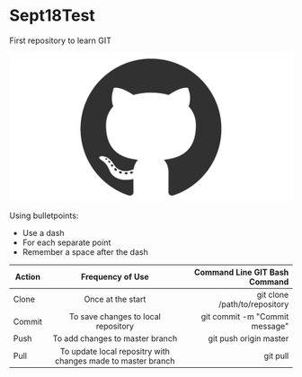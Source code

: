 # Sept18Test
First repository to learn GIT

![alt text][logo]

Using bulletpoints:
- Use a dash
- For each separate point
- Remember a space after the dash

| Action     | Frequency of Use                                             | Command Line GIT Bash Command   |
| -----------|:------------------------------------------------------------:|--------------------------------:|
| Clone      | Once at the start                                            | git clone /path/to/repository   |
| Commit     | To save changes to local repository                          | git commit -m "Commit message"  |
| Push       | To add changes to master branch                              | git push origin master          |
| Pull       | To update local repositry with changes made to master branch | git pull                        |


[logo]: github.png "GitHub Logo"
